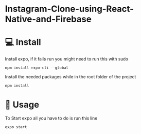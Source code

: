 # Instagram-Clone-using-React-Native-and-Firebase 

# 💻 Install

Install expo, if it fails run you might need to run this with sudo
```
npm install expo-cli --global
```

Install the needed packages while in the root folder of the project
```
npm install
```

# 📱 Usage
To Start expo all you have to do is run this line
```
expo start
```
